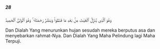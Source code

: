 ##### 28

<span class="ayah">وَهُوَ ٱلَّذِى يُنَزِّلُ ٱلْغَيْثَ مِنۢ بَعْدِ مَا قَنَطُوا۟ وَيَنشُرُ رَحْمَتَهُۥ ۚ وَهُوَ ٱلْوَلِىُّ ٱلْحَمِيدُ</span>

<span class="ayah_translation">Dan Dialah Yang menurunkan hujan sesudah mereka berputus asa dan menyebarkan rahmat-Nya. Dan Dialah Yang Maha Pelindung lagi Maha Terpuji.</span>
